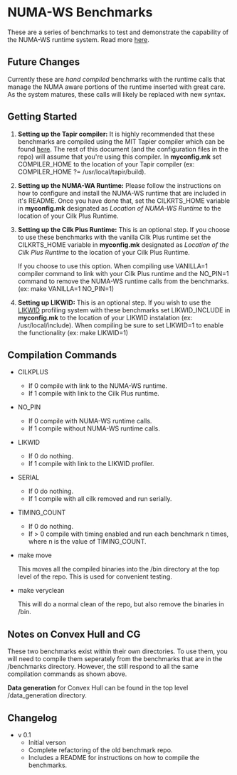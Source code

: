 # NUMA-WS Benchmarks

These are a series of benchmarks to test and demonstrate the capability of the 
NUMA-WS runtime system. Read more [here](https://arxiv.org/abs/1806.11128).

## Future Changes
Currently these are *hand compiled* benchmarks with the runtime calls that manage 
the NUMA aware portions of the runtime inserted with great care. As the system
matures, these calls will likely be replaced with new syntax.

## Getting Started
1. **Setting up the Tapir compiler:** It is highly recommended that these benchmarks 
are compiled using the MIT Tapier compiler which can be found 
[here](http://cilk.mit.edu/download/). The rest of this document (and the configuration 
files in the repo) will assume that you're using this compiler. In **myconfig.mk** 
set COMPILER_HOME to the location of your Tapir compiler 
(ex: COMPILER_HOME ?= /usr/local/tapir/build).

2. **Setting up the NUMA-WA Runtime:** Please follow the instructions on how to 
configure and install the NUMA-WS runtime that are included in it's README. Once
you have done that, set the CILKRTS_HOME variable in **myconfig.mk** designated 
as *Location of NUMA-WS Runtime* to the location of your Cilk Plus Runtime.

3. **Setting up the Cilk Plus Runtime:** This is an optional step. If you choose
to use these benchmarks with the vanilla Cilk Plus runtime set the CILKRTS_HOME 
variable in **myconfig.mk** designated as *Location of the Cilk Plus Runtime* to 
the location of your Cilk Plus Runtime.
    
    If you choose to use this option. When compiling use VANILLA=1 compiler command
to link with your Cilk Plus runtime and the NO_PIN=1 command to remove the NUMA-WS
runtime calls from the benchmarks. (ex: make VANILLA=1 NO_PIN=1)

4. **Setting up LIKWID:** This is an optional step. If you wish to use the 
[LIKWID](https://github.com/RRZE-HPC/likwid) profiling system with these benchmarks 
set LIKWID_INCLUDE in **myconfig.mk** to the location of your LIKWID instalation 
(ex: /usr/local/include). When compiling be sure to set LIKWID=1 to enable the 
functionality (ex: make LIKWID=1)

## Compilation Commands
- CILKPLUS
    - If 0 compile with link to the NUMA-WS runtime.
    - If 1 compile with link to the Cilk Plus runtime.
- NO_PIN
    - If 0 compile with NUMA-WS runtime calls.
    - If 1 compile without NUMA-WS runtime calls.
- LIKWID
    - If 0 do nothing.
    - If 1 compile with link to the LIKWID profiler.
- SERIAL
    - If 0 do nothing. 
    - If 1 compile with all cilk removed and run serially.
- TIMING_COUNT
    - If 0 do nothing.
    - If > 0 compile with timing enabled and run each benchmark n times, where 
    n is the value of TIMING_COUNT.
- make move

    This moves all the compiled binaries into the /bin directory at the top level of the repo. This is used for convenient testing.

- make veryclean

    This will do a normal clean of the repo, but also remove the binaries in /bin.
    
## Notes on Convex Hull and CG
These two benchmarks exist within their own directories. To use them, you will
need to compile them seperately from the benchmarks that are in the /benchmarks 
directory. However, the still respond to all the same compilation commands as shown
above. 

**Data generation** for Convex Hull can be found in the top level /data_generation
directory.

## Changelog
- v 0.1
    - Initial verson
    - Complete refactoring of the old benchmark repo.
    - Includes a README for instructions on how to compile the benchmarks.